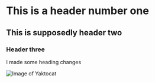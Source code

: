 # This is a header number one
## This is supposedly header two
### Header three

I made some heading changes

![Image of Yaktocat](https://octodex.github.com/images/yaktocat.png)
